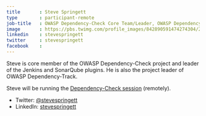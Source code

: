 ```yaml
---
title       : Steve Springett
type        : participant-remote
job-title   : OWASP Dependency-Check Core Team/Leader, OWASP Dependency-Track Project Leader
image       : https://pbs.twimg.com/profile_images/842890591474274304/2q9KX0nl_400x400.jpg
linkedin    : stevespringett
twitter     : stevespringett
facebook    :
---
```



Steve is core member of the OWASP Dependency-Check project and leader of the Jenkins and SonarQube plugins. He is also the project leader of OWASP Dependency-Track.

Steve will be running the [Dependency-Check session](/Working-Sessions/Project-Summit/Dependency-Check.html) (remotely).

* Twitter: [@stevespringett](https://twitter.com/stevespringett)
* LinkedIn: [stevespringett](https://www.linkedin.com/in/stevespringett/)
